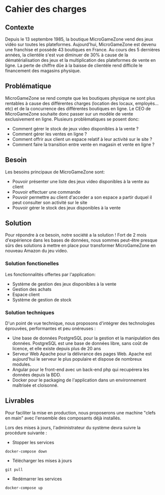 # Cahier des charges

## Contexte
Depuis le 13 septembre 1985, la boutique MicroGameZone vend des jeux vidéo sur toutes les plateformes. Aujourd'hui, MicroGameZone est devenu une franchise et possède 43 boutiques en France. Au cours des 5 dernières années, la clientèle s'est vue diminuer de 30% à cause de la dématérialisation des jeux et la multiplication des plateformes de vente en ligne. La perte de chiffre dûe à la baisse de clientèle rend difficile le financement des magasins physique.

## Problématique 
MicroGameZone se rend compte que les boutiques physique ne sont plus rentables à cause des différentes charges (location des locaux, employès... etc) et de la concurrence des différentes boutiques en ligne.
Le CEO de MicroGameZone souhaite donc passer sur un modèle de vente exclusivement en ligne. Plusieurs problèmatiques se posent donc:

- Comment gérer le stock de jeux video disponibles à la vente ?
- Comment gérer les ventes en ligne ?
- Comment offrir aux client un espace relatif à leur activité sur le site ?
- Comment faire la transition entre vente en magasin et vente en ligne ?

## Besoin
Les besoins principaux de MicroGameZone sont:

- Pouvoir présenter une liste des jeux video disponibles à la vente au client
- Pouvoir effectuer une commande
- Pouvoir permettre au client d'acceder a son espace a partir duquel il peut consulter son activité sur le site
- Pouvoir gérer le stock des jeux disponibles à la vente


## Solution
Pour répondre à ce besoin, notre société a la solution ! Fort de 2 mois d'expérience dans les bases de données, nous sommes peut-être presque sûrs des solutions à mettre en place pour transformer MicroGameZone en nouveau Amazon du jeu video.

### Solution fonctionelles
  Les fonctionnalités offertes par l'application:
  - Système de gestion des jeux disponibles à la vente
  - Gestion des achats
  - Espace client
  - Système de gestion de stock
  
### Solution techniques
D'un point de vue technique, nous proposons d'intégrer des technologies éprouvées, performantes et peu onéreuses :
- Une base de données PostgreSQL pour la gestion et la manipulation des données. PostgreSQL est une base de données libre, sans coût de licence, et elle existe depuis plus de 20 ans
- Serveur Web Apache pour la délivrance des pages Web. Apache est aujourd'hui le serveur le plus populaire et dispose de nombreux modules.
- Angular pour le front-end avec un back-end php qui recupérera les données depuis la BDD. 
- Docker pour le packaging de l'application dans un environnement maîtrisée et cloisonné.


## Livrables
Pour faciliter la mise en production, nous proposerons une machine "clefs en main" avec l'ensemble des composants déjà installés.

Lors des mises à jours, l'administrateur du système devra suivre la procédure suivante :
- Stopper les services 
```
docker-compose down
```
- Télécharger les mises à jours
```
git pull
```
- Redémarrer les services
```
docker-compose up
```
